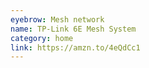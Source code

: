 ```yaml
---
eyebrow: Mesh network
name: TP-Link 6E Mesh System
category: home
link: https://amzn.to/4eQdCc1
---
```

